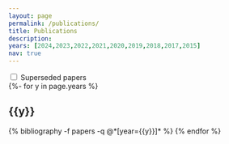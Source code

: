 ```yaml
---
layout: page
permalink: /publications/
title: Publications
description:
years: [2024,2023,2022,2021,2020,2019,2018,2017,2015]
nav: true
---
```

<!-- _pages/publications.md -->

<div class="publications">

<div class="toggle-container">
  <label class="switch">
    <input type="checkbox" id="toggle">
    <span class="slider"></span>
  </label>
  <span class="toggle-label">Superseded papers</span>
</div>

<div id="content-off">
  {%- for y in page.years %}
    <h2 class="year">{{y}}</h2>
    {% bibliography -f papers -q @*[year={{y}}]* %}
  {% endfor %}
</div>

<div id="content-on" style="display: none;">
  {%- for y in page.years %}
    <h2 class="year">{{y}}</h2>
    {% bibliography -f papers -q @*[year={{y}}]* %}
    {% bibliography -f papers_superseded -q @*[year={{y}}]* %}
  {% endfor %}
</div>

<script>
  // Initialize the toggle state when the page loads or is navigated to
  document.addEventListener("DOMContentLoaded", function () {
    const toggle = document.getElementById("toggle");
    const contentOn = document.getElementById("content-on");
    const contentOff = document.getElementById("content-off");

    // Retrieve toggle state from local storage
    const storedToggleState = localStorage.getItem("toggleState");

    // Set initial toggle state based on stored value or default
    toggle.checked = storedToggleState === "on";
    contentOn.style.display = toggle.checked ? "block" : "none";
    contentOff.style.display = toggle.checked ? "none" : "block";

    // Add event listener to handle toggle change
    toggle.addEventListener("change", () => {
      if (toggle.checked) {
        contentOn.style.display = "block";
        contentOff.style.display = "none";
      } else {
        contentOn.style.display = "none";
        contentOff.style.display = "block";
      }

      // Store toggle state in local storage
      localStorage.setItem("toggleState", toggle.checked ? "on" : "off");
    });
  });
</script>

</div>
